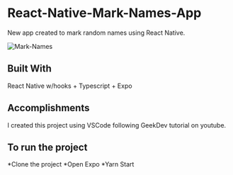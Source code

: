 # React-Native-Mark-Names-App
New app created to mark random names using React Native.

![Mark-Names](https://github.com/engineerGuigo/React-Native-Mark-Names-App/blob/master/marcar.png)

## Built With
React Native w/hooks + Typescript + Expo

## Accomplishments

I created this project using VSCode following GeekDev tutorial on youtube.

## To run the project

*Clone the project
*Open Expo
*Yarn Start
